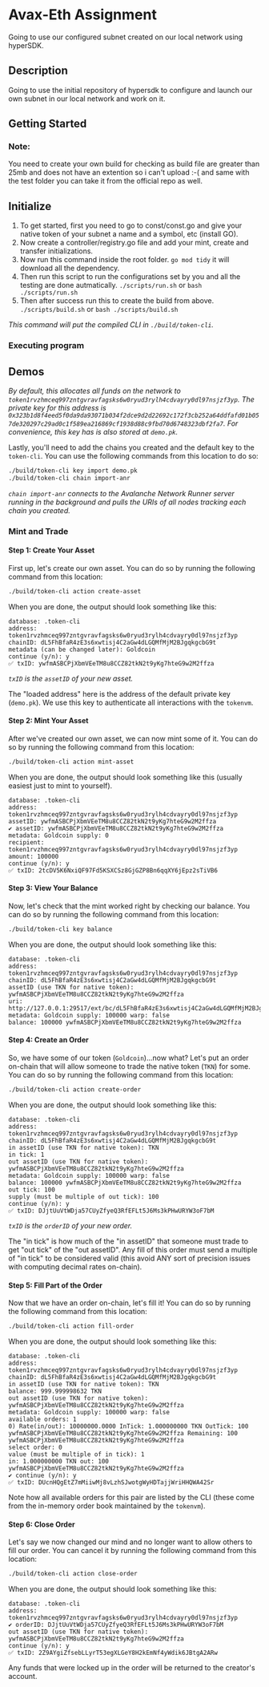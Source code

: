 # Avax-Eth Assignment

Going to use our configured subnet created on our local network using hyperSDK.

## Description

Going to use the initial repository of hypersdk to configure and launch our own subnet in our local network and work on it.

## Getting Started

### Note:

You need to create your own build for checking as build file are greater than 25mb and does not have an extention so i can't upload :-( 
and same with the test folder you can take it from the official repo as well.

## Initialize

1. To get started, first you need to go to const/const.go and give your native token of your subnet a name and a symbol, etc (install GO).
2. Now create a controller/registry.go file and add your mint, create and transfer initializations.
3. Now run this command inside the root folder.
   ``go mod tidy``
   it will download all the dependency.
4. Then run this script to run the configurations set by you and all the testing are done autmatically.
   ``./scripts/run.sh`` or ``bash ./scripts/run.sh``
5. Then after success run this to create the build from above.
   ``./scripts/build.sh`` or ``bash ./scripts/build.sh``
   
_This command will put the compiled CLI in `./build/token-cli`._
   

### Executing program

## Demos

_By default, this allocates all funds on the network to
`token1rvzhmceq997zntgvravfagsks6w0ryud3rylh4cdvayry0dl97nsjzf3yp`. The private
key for this address is
`0x323b1d8f4eed5f0da9da93071b034f2dce9d2d22692c172f3cb252a64ddfafd01b057de320297c29ad0c1f589ea216869cf1938d88c9fbd70d6748323dbf2fa7`.
For convenience, this key has is also stored at `demo.pk`._


Lastly, you'll need to add the chains you created and the default key to the
`token-cli`. You can use the following commands from this location to do so:
```bash
./build/token-cli key import demo.pk
./build/token-cli chain import-anr
```

_`chain import-anr` connects to the Avalanche Network Runner server running in
the background and pulls the URIs of all nodes tracking each chain you
created._

### Mint and Trade
#### Step 1: Create Your Asset
First up, let's create our own asset. You can do so by running the following
command from this location:
```bash
./build/token-cli action create-asset
```

When you are done, the output should look something like this:
```
database: .token-cli
address: token1rvzhmceq997zntgvravfagsks6w0ryud3rylh4cdvayry0dl97nsjzf3yp
chainID: dL5FhBfaR4zE3s6xwtisj4C2aGw4dLGQMfMjM2BJgqkgcbG9t
metadata (can be changed later): Goldcoin
continue (y/n): y
✅ txID: ywfmASBCPjXbmVEeTM8u8CCZ82tkN2t9yKg7hteG9w2M2ffza
```

_`txID` is the `assetID` of your new asset._

The "loaded address" here is the address of the default private key (`demo.pk`). We
use this key to authenticate all interactions with the `tokenvm`.

#### Step 2: Mint Your Asset
After we've created our own asset, we can now mint some of it. You can do so by
running the following command from this location:
```bash
./build/token-cli action mint-asset
```

When you are done, the output should look something like this (usually easiest
just to mint to yourself).
```
database: .token-cli
address: token1rvzhmceq997zntgvravfagsks6w0ryud3rylh4cdvayry0dl97nsjzf3yp
assetID: ywfmASBCPjXbmVEeTM8u8CCZ82tkN2t9yKg7hteG9w2M2ffza
✔ assetID: ywfmASBCPjXbmVEeTM8u8CCZ82tkN2t9yKg7hteG9w2M2ffza
metadata: Goldcoin supply: 0
recipient: token1rvzhmceq997zntgvravfagsks6w0ryud3rylh4cdvayry0dl97nsjzf3yp
amount: 100000
continue (y/n): y
✅ txID: 2tcDV5K6NxiQF97Fd5KSXCSz8GjGZP8Bn6qqXY6jEpz2sTiVB6
```

#### Step 3: View Your Balance
Now, let's check that the mint worked right by checking our balance. You can do
so by running the following command from this location:
```bash
./build/token-cli key balance
```

When you are done, the output should look something like this:
```
database: .token-cli
address: token1rvzhmceq997zntgvravfagsks6w0ryud3rylh4cdvayry0dl97nsjzf3yp
chainID: dL5FhBfaR4zE3s6xwtisj4C2aGw4dLGQMfMjM2BJgqkgcbG9t
assetID (use TKN for native token): ywfmASBCPjXbmVEeTM8u8CCZ82tkN2t9yKg7hteG9w2M2ffza
uri: http://127.0.0.1:29517/ext/bc/dL5FhBfaR4zE3s6xwtisj4C2aGw4dLGQMfMjM2BJgqkgcbG9t
metadata: Goldcoin supply: 100000 warp: false
balance: 100000 ywfmASBCPjXbmVEeTM8u8CCZ82tkN2t9yKg7hteG9w2M2ffza
```

#### Step 4: Create an Order
So, we have some of our token (`Goldcoin`)...now what? Let's put an order
on-chain that will allow someone to trade the native token (`TKN`) for some.
You can do so by running the following command from this location:
```bash
./build/token-cli action create-order
```

When you are done, the output should look something like this:
```
database: .token-cli
address: token1rvzhmceq997zntgvravfagsks6w0ryud3rylh4cdvayry0dl97nsjzf3yp
chainID: dL5FhBfaR4zE3s6xwtisj4C2aGw4dLGQMfMjM2BJgqkgcbG9t
in assetID (use TKN for native token): TKN
in tick: 1
out assetID (use TKN for native token): ywfmASBCPjXbmVEeTM8u8CCZ82tkN2t9yKg7hteG9w2M2ffza
metadata: Goldcoin supply: 100000 warp: false
balance: 100000 ywfmASBCPjXbmVEeTM8u8CCZ82tkN2t9yKg7hteG9w2M2ffza
out tick: 100
supply (must be multiple of out tick): 100
continue (y/n): y
✅ txID: DJjtUuVtWDja57CUyZfyeQ3RfEFLt5J6Ms3kPHwURYW3oF7bM
```

_`txID` is the `orderID` of your new order._

The "in tick" is how much of the "in assetID" that someone must trade to get
"out tick" of the "out assetID". Any fill of this order must send a multiple of
"in tick" to be considered valid (this avoid ANY sort of precision issues with
computing decimal rates on-chain).

#### Step 5: Fill Part of the Order
Now that we have an order on-chain, let's fill it! You can do so by running the
following command from this location:
```bash
./build/token-cli action fill-order
```

When you are done, the output should look something like this:
```
database: .token-cli
address: token1rvzhmceq997zntgvravfagsks6w0ryud3rylh4cdvayry0dl97nsjzf3yp
chainID: dL5FhBfaR4zE3s6xwtisj4C2aGw4dLGQMfMjM2BJgqkgcbG9t
in assetID (use TKN for native token): TKN
balance: 999.999998632 TKN
out assetID (use TKN for native token): ywfmASBCPjXbmVEeTM8u8CCZ82tkN2t9yKg7hteG9w2M2ffza
metadata: Goldcoin supply: 100000 warp: false
available orders: 1
0) Rate(in/out): 10000000.0000 InTick: 1.000000000 TKN OutTick: 100 ywfmASBCPjXbmVEeTM8u8CCZ82tkN2t9yKg7hteG9w2M2ffza Remaining: 100 ywfmASBCPjXbmVEeTM8u8CCZ82tkN2t9yKg7hteG9w2M2ffza
select order: 0
value (must be multiple of in tick): 1
in: 1.000000000 TKN out: 100 ywfmASBCPjXbmVEeTM8u8CCZ82tkN2t9yKg7hteG9w2M2ffza
✔ continue (y/n): y
✅ txID: DUcnHQgEtZ7mMiiwMj8vLzhSJwotgWyHDTajjWriHHQWA42Sr
```

Note how all available orders for this pair are listed by the CLI (these come
from the in-memory order book maintained by the `tokenvm`).

#### Step 6: Close Order
Let's say we now changed our mind and no longer want to allow others to fill
our order. You can cancel it by running the following command from this
location:
```bash
./build/token-cli action close-order
```

When you are done, the output should look something like this:
```
database: .token-cli
address: token1rvzhmceq997zntgvravfagsks6w0ryud3rylh4cdvayry0dl97nsjzf3yp
✔ orderID: DJjtUuVtWDja57CUyZfyeQ3RfEFLt5J6Ms3kPHwURYW3oF7bM
out assetID (use TKN for native token): ywfmASBCPjXbmVEeTM8u8CCZ82tkN2t9yKg7hteG9w2M2ffza
continue (y/n): y
✅ txID: 2Z9AYgiZfsebLLyrT53egXLGeY8H2kEmNf4yWdik6JBtgA2ARw
```

Any funds that were locked up in the order will be returned to the creator's
account.
